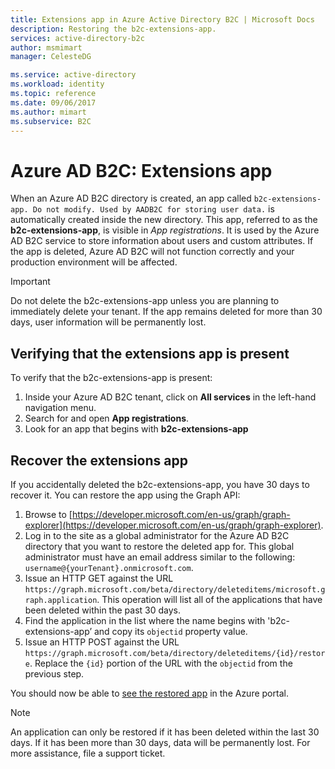 ```yaml
---
title: Extensions app in Azure Active Directory B2C | Microsoft Docs
description: Restoring the b2c-extensions-app.
services: active-directory-b2c
author: msmimart
manager: CelesteDG

ms.service: active-directory
ms.workload: identity
ms.topic: reference
ms.date: 09/06/2017
ms.author: mimart
ms.subservice: B2C
---
```


# Azure AD B2C: Extensions app

When an Azure AD B2C directory is created, an app called `b2c-extensions-app. Do not modify. Used by AADB2C for storing user data.` is automatically created inside the new directory. This app, referred to as the **b2c-extensions-app**, is visible in *App registrations*. It is used by the Azure AD B2C service to store information about users and custom attributes. If the app is deleted, Azure AD B2C will not function correctly and your production environment will be affected.

> [!IMPORTANT]
> Do not delete the b2c-extensions-app unless you are planning to immediately delete your tenant. If the app remains deleted for more than 30 days, user information will be permanently lost.

## Verifying that the extensions app is present

To verify that the b2c-extensions-app is present:

1. Inside your Azure AD B2C tenant, click on **All services** in the left-hand navigation menu.
1. Search for and open **App registrations**.
1. Look for an app that begins with **b2c-extensions-app**

## Recover the extensions app

If you accidentally deleted the b2c-extensions-app, you have 30 days to recover it. You can restore the app using the Graph API:

1. Browse to [https://developer.microsoft.com/en-us/graph/graph-explorer](https://developer.microsoft.com/en-us/graph/graph-explorer).
1. Log in to the site as a global administrator for the Azure AD B2C directory that you want to restore the deleted app for. This global administrator must have an email address similar to the following: `username@{yourTenant}.onmicrosoft.com`.
1. Issue an HTTP GET against the URL `https://graph.microsoft.com/beta/directory/deleteditems/microsoft.graph.application`. This operation will list all of the applications that have been deleted within the past 30 days.
1. Find the application in the list where the name begins with 'b2c-extensions-app’ and copy its `objectid` property value.
1. Issue an HTTP POST against the URL `https://graph.microsoft.com/beta/directory/deleteditems/{id}/restore`. Replace the `{id}` portion of the URL with the `objectid` from the previous step.

You should now be able to [see the restored app](#verifying-that-the-extensions-app-is-present) in the Azure portal.

> [!NOTE]
> An application can only be restored if it has been deleted within the last 30 days. If it has been more than 30 days, data will be permanently lost. For more assistance, file a support ticket.
